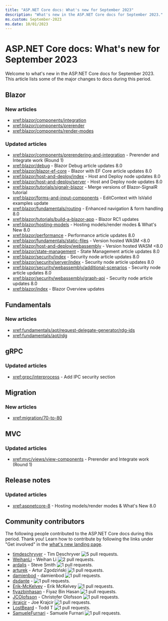 ```yaml
---
title: "ASP.NET Core docs: What's new for September 2023"
description: "What's new in the ASP.NET Core docs for September 2023."
ms.custom: September-2023
ms.date: 10/01/2023
---
```


# ASP.NET Core docs: What's new for September 2023

Welcome to what's new in the ASP.NET Core docs for September 2023. This article lists some of the major changes to docs during this period.

## Blazor

### New articles

- <xref:blazor/components/integration>
- <xref:blazor/components/prerender>
- <xref:blazor/components/render-modes>

### Updated articles

- <xref:blazor/components/prerendering-and-integration> - Prerender and Integrate work (Round 1)
- <xref:blazor/debug> - Blazor Debug article updates 8.0
- <xref:blazor/blazor-ef-core> - Blazor with EF Core article updates 8.0
- <xref:blazor/host-and-deploy/index> - Host and Deploy node updates 8.0
- <xref:blazor/host-and-deploy/server> - Host and Deploy node updates 8.0
- <xref:blazor/tutorials/signalr-blazor> - Merge versions of Blazor-SignalR tutorial
- <xref:blazor/forms-and-input-components> - EditContext with IsValid examples update
- <xref:blazor/fundamentals/routing> - Enhanced navigation & form handling 8.0
- <xref:blazor/tutorials/build-a-blazor-app> - Blazor RC1 updates
- <xref:blazor/hosting-models> - Hosting models/render modes & What's New 8.0
- <xref:blazor/performance> - Performance article updates 8.0
- <xref:blazor/fundamentals/static-files> - Version hosted WASM <8.0
- <xref:blazor/host-and-deploy/webassembly> - Version hosted WASM <8.0
- <xref:blazor/state-management> - State Management article updates 8.0
- <xref:blazor/security/index> - Security node article updates 8.0
- <xref:blazor/security/server/index> - Security node article updates 8.0
- <xref:blazor/security/webassembly/additional-scenarios> - Security node article updates 8.0
- <xref:blazor/security/webassembly/graph-api> - Security node article updates 8.0
- <xref:blazor/index> - Blazor Overview updates

## Fundamentals

### New articles

- <xref:fundamentals/aot/request-delegate-generator/rdg-ids>
- <xref:fundamentals/aot/rdg>

## gRPC

### Updated articles

- <xref:grpc/interprocess> - Add IPC security section

## Migration

### New articles

- <xref:migration/70-to-80>

## MVC

### Updated articles

- <xref:mvc/views/view-components> - Prerender and Integrate work (Round 1)

## Release notes

### Updated articles

- <xref:aspnetcore-8> - Hosting models/render modes & What's New 8.0

## Community contributors

The following people contributed to the ASP.NET Core docs during this period. Thank you! Learn how to contribute by following the links under "Get involved" in the [what's new landing page](index.yml).

- [timdeschryver](https://github.com/timdeschryver) - Tim Deschryver ![5 pull requests.](https://img.shields.io/badge/Merged%20Pull%20Requests-5-green)
- [WeihanLi](https://github.com/WeihanLi) - Weihan Li ![2 pull requests.](https://img.shields.io/badge/Merged%20Pull%20Requests-2-green)
- [ardalis](https://github.com/ardalis) - Steve Smith ![1 pull requests.](https://img.shields.io/badge/Merged%20Pull%20Requests-1-green)
- [arturek](https://github.com/arturek) - Artur Zgodziński ![1 pull requests.](https://img.shields.io/badge/Merged%20Pull%20Requests-1-green)
- [damienbod](https://github.com/damienbod) - damienbod ![1 pull requests.](https://img.shields.io/badge/Merged%20Pull%20Requests-1-green)
- [dsdante](https://github.com/dsdante) -  ![1 pull requests.](https://img.shields.io/badge/Merged%20Pull%20Requests-1-green)
- [Erik-McKelvey](https://github.com/Erik-McKelvey) - Erik McKelvey ![1 pull requests.](https://img.shields.io/badge/Merged%20Pull%20Requests-1-green)
- [fiyazbinhasan](https://github.com/fiyazbinhasan) - Fiyaz Bin Hasan ![1 pull requests.](https://img.shields.io/badge/Merged%20Pull%20Requests-1-green)
- [JCOlofsson](https://github.com/JCOlofsson) - Christofer Olofsson ![1 pull requests.](https://img.shields.io/badge/Merged%20Pull%20Requests-1-green)
- [jkrajcir](https://github.com/jkrajcir) - Joe Krajcir ![1 pull requests.](https://img.shields.io/badge/Merged%20Pull%20Requests-1-green)
- [LostBeard](https://github.com/LostBeard) - Todd T ![1 pull requests.](https://img.shields.io/badge/Merged%20Pull%20Requests-1-green)
- [SamueleFurnari](https://github.com/SamueleFurnari) - Samuele Furnari ![1 pull requests.](https://img.shields.io/badge/Merged%20Pull%20Requests-1-green)
